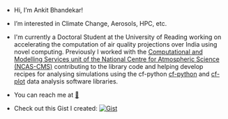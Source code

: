 - Hi, I’m Ankit Bhandekar!
- I’m interested in Climate Change, Aerosols, HPC, etc.
- I'm currently a Doctoral Student at the University of Reading working on accelerating the computation of air quality projections over India using novel computing. Previously I worked with the [Computational and Modelling Services unit of the National Centre for Atmospheric Science (NCAS-CMS)](https://cms.ncas.ac.uk/) contributing to the library code and helping develop recipes for analysing simulations using the cf-python [cf-python](https://ncas-cms.github.io/cf-python) and [cf-plot](https://ajheaps.github.io/cf-plot) data analysis software libraries. 
- You can reach me at [:incoming_envelope:](mailto:ankit.r.bhandekar@pgr.reading.ac.uk)

- Check out this Gist I created: [![Gist](https://img.shields.io/badge/Gist-Running%20Jupyter%20Notebooks%20on%20sci%20physical%20server%20via%20VS%20Code!-blue)](<https://gist.github.com/bewithankit/1848ba6a4feabd8a750df80b6f3555dc>)

<!---
bewithankit/bewithankit is a ✨ special ✨ repository because its `README.md` (this file) appears on your GitHub profile.
You can click the Preview link to take a look at your changes.
--->

<!---
- 🌱 I’m currently learning ... 
- 💞️ I’m looking to collaborate on ...
--->
